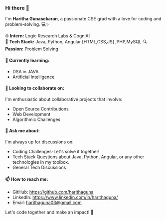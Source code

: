 ### Hi there 👋

I'm  **Haritha Gunasekaran**, a passionate CSE grad with a love for coding and problem-solving. 💻✨

🌐 **Intern:** Logic Research Labs & CogniAI  
🚀 **Tech Stack:** Java, Python, Angular [HTML,CSS,JS] ,PHP,MySQL 
🔍 **Passion:** Problem Solving  

#### 🌱 Currently learning:

- DSA in JAVA
- Artificial Intelligence

#### 👯 Looking to collaborate on:

I'm enthusiastic about collaborative projects that involve:

- Open Source Contributions
- Web Development
- Algorithmic Challenges

#### 💬 Ask me about:

I'm always up for discussions on:

- Coding Challenges-Let's solve it together!
- Tech Stack Questions about Java, Python, Angular, or any other technologies in my toolbox.
- General Tech Discussions
  
#### 📫 How to reach me:

- GitHub: https://github.com/harithaguna
- LinkedIn: https://www.linkedin.com/in/harithaguna/
- Email: harithaguna03@gmail.com

Let's code together and make an impact! 🌟
